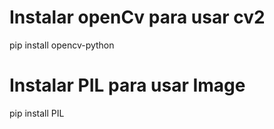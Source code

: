 # Instalar openCv para usar cv2
pip install opencv-python
# Instalar PIL para usar Image
pip install PIL